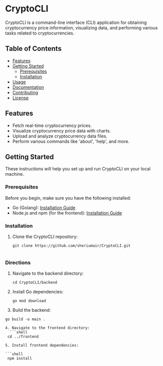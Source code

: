 # CryptoCLI

CryptoCLI is a command-line interface (CLI) application for obtaining cryptocurrency price information, visualizing data, and performing various tasks related to cryptocurrencies.

## Table of Contents

- [Features](#features)
- [Getting Started](#getting-started)
  - [Prerequisites](#prerequisites)
  - [Installation](#installation)
- [Usage](#usage)
- [Documentation](#documentation)
- [Contributing](#contributing)
- [License](#license)

## Features

- Fetch real-time cryptocurrency prices.
- Visualize cryptocurrency price data with charts.
- Upload and analyze cryptocurrency data files.
- Perform various commands like 'about', 'help', and more.

## Getting Started

These instructions will help you set up and run CryptoCLI on your local machine.

### Prerequisites

Before you begin, make sure you have the following installed:

- Go (Golang): [Installation Guide](https://golang.org/doc/install)
- Node.js and npm (for the frontend): [Installation Guide](https://nodejs.org/en/download/)

### Installation

1. Clone the CryptoCLI repository:

   ```shell
   git clone https://github.com/sheriumair/CryptoCLI.git


### Directions
1. Navigate to the backend directory:
  
    ```shell
    cd CryptoCLI/backend

2. Install Go dependencies:
    
   ```shell
   go mod download

3. Build the backend:

  ```shell  
  go build -o main .

4. Navigate to the frontend directory:
    ```shell
   cd ../frontend

5. Install frontend dependencies:

  ```shell  
   npm install
    


